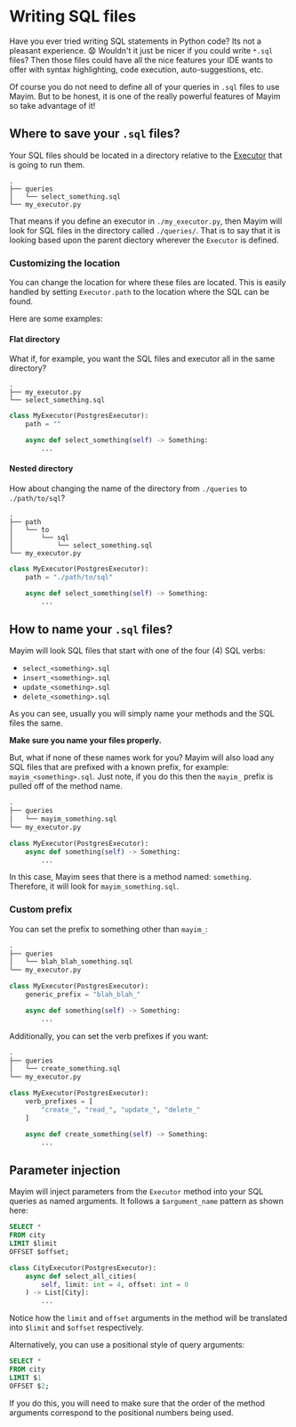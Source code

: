 # Writing SQL files

Have you ever tried writing SQL statements in Python code? Its not a pleasant experience. :anguished: Wouldn't it just be nicer if you could write `*.sql` files? Then those files could have all the nice features your IDE wants to offer with syntax highlighting, code execution, auto-suggestions, etc.

Of course you do not need to define all of your queries in `.sql` files to use Mayim. But to be honest, it is one of the really powerful features of Mayim so take advantage of it!

## Where to save your `.sql` files?

Your SQL files should be located in a directory relative to the [Executor](executors) that is going to run them.

```
.
├── queries
│   └── select_something.sql
└── my_executor.py
```

That means if you define an executor in `./my_executor.py`, then Mayim will look for SQL files in the directory called `./queries/`. That is to say that it is looking based upon the parent diectory wherever the `Executor` is defined.

### Customizing the location

You can change the location for where these files are located. This is easily handled by setting `Executor.path` to the location where the SQL can be found.

Here are some examples:

#### Flat directory

What if, for example, you want the SQL files and executor all in the same directory?

```
.
├── my_executor.py
└── select_something.sql
```

```python
class MyExecutor(PostgresExecutor):
    path = ""

    async def select_something(self) -> Something:
        ...
```

#### Nested directory

How about changing the name of the directory from `./queries` to `./path/to/sql`?

```
.
├── path
│   └── to
│       └── sql
│           └── select_something.sql
└── my_executor.py
```

```python
class MyExecutor(PostgresExecutor):
    path = "./path/to/sql"

    async def select_something(self) -> Something:
        ...
```

## How to name your `.sql` files?

Mayim will look SQL files that start with one of the four (4) SQL verbs:

- `select_<something>.sql`
- `insert_<something>.sql`
- `update_<something>.sql`
- `delete_<something>.sql`

As you can see, usually you will simply name your methods and the SQL files the same.

**Make sure you name your files properly.**

But, what if none of these names work for you? Mayim will also load any SQL files that are prefixed with a known prefix, for example: `mayim_<something>.sql`. Just note, if you do this then the `mayim_` prefix is pulled off of the method name.

```python
.
├── queries
│   └── mayim_something.sql
└── my_executor.py

```
```python
class MyExecutor(PostgresExecutor):
    async def something(self) -> Something:
        ...
```

In this case, Mayim sees that there is a method named: `something`. Therefore, it will look for `mayim_something.sql`.

### Custom prefix

You can set the prefix to something other than `mayim_`:

```python
.
├── queries
│   └── blah_blah_something.sql
└── my_executor.py

```
```python
class MyExecutor(PostgresExecutor):
    generic_prefix = "blah_blah_"

    async def something(self) -> Something:
        ...
```

Additionally, you can set the verb prefixes if you want:

```python
.
├── queries
│   └── create_something.sql
└── my_executor.py

```
```python
class MyExecutor(PostgresExecutor):
    verb_prefixes = [
        "create_", "read_", "update_", "delete_"
    ]

    async def create_something(self) -> Something:
        ...
```


## Parameter injection

Mayim will inject parameters from the `Executor` method into your SQL queries as named arguments. It follows a `$argument_name` pattern as shown here:

```sql
SELECT *
FROM city
LIMIT $limit
OFFSET $offset;
```

```python
class CityExecutor(PostgresExecutor):
    async def select_all_cities(
        self, limit: int = 4, offset: int = 0
    ) -> List[City]:
        ...
```

Notice how the `limit` and `offset` arguments in the method will be translated into `$limit` and `$offset` respectively.

Alternatively, you can use a positional style of query arguments:

```sql
SELECT *
FROM city
LIMIT $1
OFFSET $2;
```

If you do this, you will need to make sure that the order of the method arguments correspond to the positional numbers being used.
